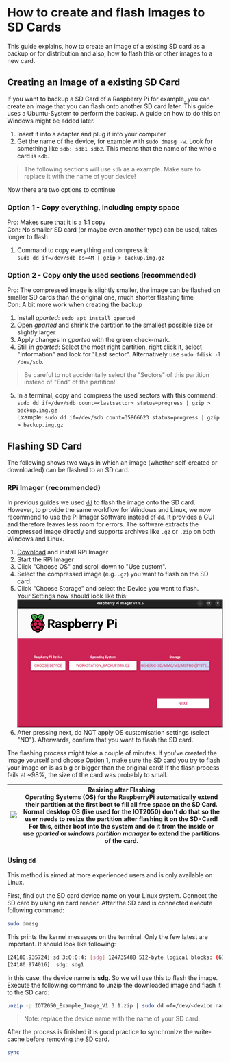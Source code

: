 # How to create and flash Images to SD Cards
This guide explains, how to create an image of a existing SD card as a backup or for distribution and also, how to flash this or other images to a new card.

## Creating an Image of a existing SD Card
If you want to backup a SD Card of a Raspberry Pi for example, you can create an image that you can flash onto another SD card later.
This guide uses a Ubuntu-System to perform the backup.
A guide on how to do this on Windows might be added later.

1. Insert it into a adapter and plug it into your computer
2. Get the name of the device, for example with `sudo dmesg -w`. 
   Look for something like `sdb: sdb1 sdb2`. 
   This means that the name of the whole card is `sdb`.

>The following sections will use `sdb` as a example.
Make sure to replace it with the name of your device!

Now there are two options to continue
### Option 1 - Copy everything, including empty space
Pro: Makes sure that it is a 1:1 copy <br>
Con: No smaller SD card (or maybe even another type) can be used, takes longer to flash
1. Command to copy everything and compress it: <br>
`sudo dd if=/dev/sdb bs=4M | gzip > backup.img.gz`

### Option 2 - Copy only the used sections (recommended)
Pro: The compressed image is slightly smaller, the image can be flashed on smaller SD cards than the original one, much shorter flashing time <br>
Con: A bit more work when creating the backup 
1. Install *gparted*: `sudo apt install gparted`
2. Open *gparted* and shrink the partition to the smallest possible size or slightly larger
3. Apply changes in *gparted* with the green check-mark.
4. Still in *gparted*: Select the most right partition, right click it, select "Information" and look for "Last sector". Alternatively use `sudo fdisk -l /dev/sdb`. 
> Be careful to not accidentally select the "Sectors" of this partition instead of "End" of the partition!
5. In a terminal, copy and compress the used sectors with this command: <br>
  `sudo dd if=/dev/sdb count=<lastsector> status=progress | gzip > backup.img.gz` <br>
  Example: `sudo dd if=/dev/sdb count=35866623 status=progress | gzip > backup.img.gz`

## Flashing SD Card
The following shows two ways in which an image (whether self-created or downloaded) can be flashed to an SD card.

### RPi Imager (recommended)
In previous guides we used [`dd`](#using-dd) to flash the image onto the SD card.
However, to provide the same workflow for Windows and Linux, we now recommend to use the Pi Imager Software instead of `dd`.
It provides a GUI and therefore leaves less room for errors.
The software extracts the compressed image directly and supports archives like `.gz` or `.zip` on both Windows and Linux.

1. [Download](https://www.raspberrypi.com/software/) and install RPi Imager
2. Start the RPi Imager
3. Click "Choose OS" and scroll down to "Use custom".
4. Select the compressed image (e.g. `.gz`) you want to flash on the SD card.
5. Click "Choose Storage" and select the Device you want to flash. <br>
Your Settings now should look like this:
![alt text](../image/rpi-imager.png)
6. After pressing next, do NOT apply OS customisation settings (select "NO"). Afterwards, confirm that you want to flash the SD card.

The flashing process might take a couple of minutes. If you've created the image yourself and choose [Option 1](#option-1---copy-everything-including-empty-space), make sure the SD card you try to flash your image on is as big or bigger than the original card! If the flash process fails at ~98%, the size of the card was probably to small.

|<img src="../image/warning.png" width="100"/>     | Resizing after Flashing <br> Operating Systems (OS) for the RaspberryPi automatically extend their partition at the first boot to fill all free space on the SD Card. Normal desktop OS (like used for the IOT2050) don't do that so the user needs to resize the partition after flashing it on the SD-Card! For this, either boot into the system and do it from the inside or use *gparted* or *windows partition manager* to extend the partitions of the card.|
|-----------------------------------------------------------------------|--------------------|


### Using `dd`
This method is aimed at more experienced users and is only available on Linux.

First, find out the SD card device name on your Linux system. Connect the SD card by using an card reader. After the SD card is connected execute following command:

```bash
sudo dmesg
```

This prints the kernel messages on the terminal. Only the few latest are important. It should look like following:

```bash
[24180.935724] sd 3:0:0:4: [sdg] 124735488 512-byte logical blocks: (63.9 GB/59.5 GiB)
[24180.974016]  sdg: sdg1
```

In this case, the device name is **sdg**. So we will use this to flash the image. Execute the following command to unzip the downloaded image and flash it to the SD card:

```bash
unzip -p IOT2050_Example_Image_V1.3.1.zip | sudo dd of=/dev/<device name like sdg> bs=4M status=progress
```
> Note: replace the device name with the name of your SD card. 

After the process is finished it is good practice to synchronize the write-cache before removing the SD card.

```bash
sync
```